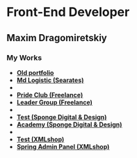 # Front-End Developer


## Maxim Dragomiretskiy


### My Works
- [**Old portfolio**](https://maxdragomir.github.io/portfolio/old/index.html)
- [**Md Logistic (Searates)**](http://md-logistic.com/)
-
- [**Pride Club (Freelance)**](https://maxdragomir.github.io/portfolio/pride-club/index.html)
- [**Leader Group (Freelance)**](https://maxdragomir.github.io/portfolio/leader-group/index.html)
-
- [**Test (Sponge Digital & Design)**](https://maxdragomir.github.io/portfolio/sponge-test/index.html)
- [**Academy (Sponge Digital & Design)**](https://maxdragomir.github.io/portfolio/academy/index.html)
-
- [**Test (XMLshop)**](https://maxdragomir.github.io/portfolio/xmlshop-test/index.html)
- [**Spring Admin Panel (XMLshop)**](https://maxdragomir.github.io/portfolio/spring/index.html)